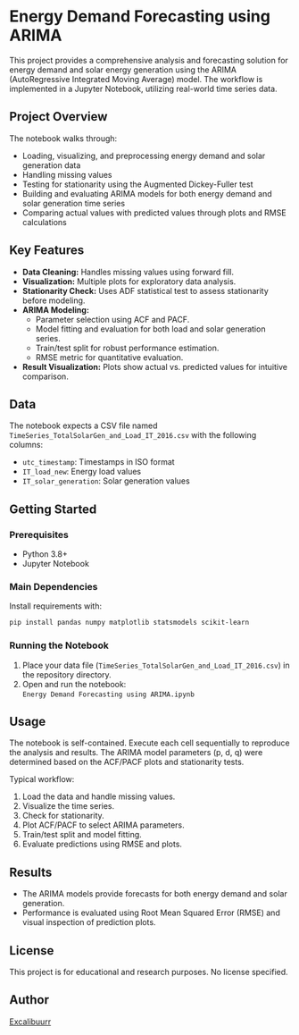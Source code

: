# Energy Demand Forecasting using ARIMA

This project provides a comprehensive analysis and forecasting solution for energy demand and solar energy generation using the ARIMA (AutoRegressive Integrated Moving Average) model. The workflow is implemented in a Jupyter Notebook, utilizing real-world time series data.

## Project Overview

The notebook walks through:
- Loading, visualizing, and preprocessing energy demand and solar generation data
- Handling missing values
- Testing for stationarity using the Augmented Dickey-Fuller test
- Building and evaluating ARIMA models for both energy demand and solar generation time series
- Comparing actual values with predicted values through plots and RMSE calculations

## Key Features

- **Data Cleaning:** Handles missing values using forward fill.
- **Visualization:** Multiple plots for exploratory data analysis.
- **Stationarity Check:** Uses ADF statistical test to assess stationarity before modeling.
- **ARIMA Modeling:** 
  - Parameter selection using ACF and PACF.
  - Model fitting and evaluation for both load and solar generation series.
  - Train/test split for robust performance estimation.
  - RMSE metric for quantitative evaluation.
- **Result Visualization:** Plots show actual vs. predicted values for intuitive comparison.

## Data

The notebook expects a CSV file named `TimeSeries_TotalSolarGen_and_Load_IT_2016.csv` with the following columns:
- `utc_timestamp`: Timestamps in ISO format
- `IT_load_new`: Energy load values
- `IT_solar_generation`: Solar generation values

## Getting Started

### Prerequisites

- Python 3.8+
- Jupyter Notebook

### Main Dependencies

Install requirements with:

```bash
pip install pandas numpy matplotlib statsmodels scikit-learn
```

### Running the Notebook

1. Place your data file (`TimeSeries_TotalSolarGen_and_Load_IT_2016.csv`) in the repository directory.
2. Open and run the notebook:  
   `Energy Demand Forecasting using ARIMA.ipynb`

## Usage

The notebook is self-contained. Execute each cell sequentially to reproduce the analysis and results. The ARIMA model parameters (p, d, q) were determined based on the ACF/PACF plots and stationarity tests.

Typical workflow:
1. Load the data and handle missing values.
2. Visualize the time series.
3. Check for stationarity.
4. Plot ACF/PACF to select ARIMA parameters.
5. Train/test split and model fitting.
6. Evaluate predictions using RMSE and plots.

## Results

- The ARIMA models provide forecasts for both energy demand and solar generation.
- Performance is evaluated using Root Mean Squared Error (RMSE) and visual inspection of prediction plots.

## License

This project is for educational and research purposes. No license specified.

## Author

[Excalibuurr](https://github.com/Excalibuurr)
